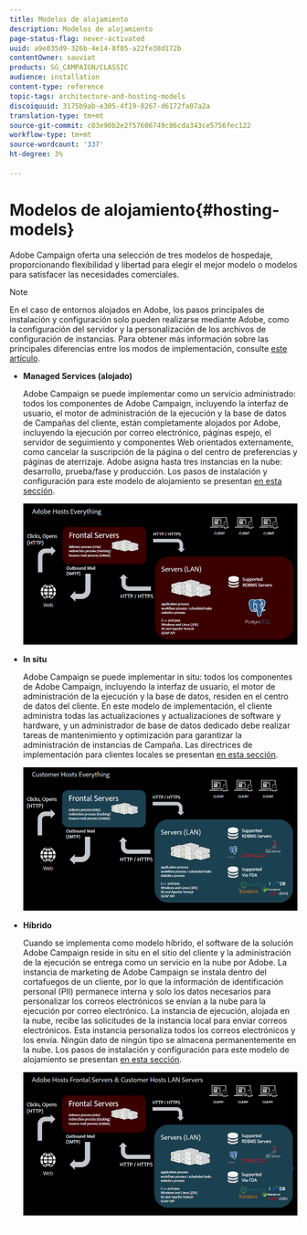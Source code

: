```yaml
---
title: Modelos de alojamiento
description: Modelos de alojamiento
page-status-flag: never-activated
uuid: a9e035d9-326b-4e14-8f05-a22fe38d172b
contentOwner: sauviat
products: SG_CAMPAIGN/CLASSIC
audience: installation
content-type: reference
topic-tags: architecture-and-hosting-models
discoiquuid: 3175b9ab-e305-4f19-8267-d6172fa07a2a
translation-type: tm+mt
source-git-commit: c03e90b2e2f57606749c86cda343ce5756fec122
workflow-type: tm+mt
source-wordcount: '337'
ht-degree: 3%

---
```



# Modelos de alojamiento{#hosting-models}

Adobe Campaign oferta una selección de tres modelos de hospedaje, proporcionando flexibilidad y libertad para elegir el mejor modelo o modelos para satisfacer las necesidades comerciales.

>[!NOTE]
>
>En el caso de entornos alojados en Adobe, los pasos principales de instalación y configuración solo pueden realizarse mediante Adobe, como la configuración del servidor y la personalización de los archivos de configuración de instancias. Para obtener más información sobre las principales diferencias entre los modos de implementación, consulte [este artículo](https://helpx.adobe.com/es/campaign/kb/acc-on-prem-vs-hosted.html).

* **Managed Services (alojado)**

   Adobe Campaign se puede implementar como un servicio administrado: todos los componentes de Adobe Campaign, incluyendo la interfaz de usuario, el motor de administración de la ejecución y la base de datos de Campañas del cliente, están completamente alojados por Adobe, incluyendo la ejecución por correo electrónico, páginas espejo, el servidor de seguimiento y componentes Web orientados externamente, como cancelar la suscripción de la página o del centro de preferencias y páginas de aterrizaje. Adobe asigna hasta tres instancias en la nube: desarrollo, prueba/fase y producción. Los pasos de instalación y configuración para este modelo de alojamiento se presentan [en esta sección](../../installation/using/hosted-model.md).

   ![](assets/deployment_hosted.png)

* **In situ**

   Adobe Campaign se puede implementar in situ: todos los componentes de Adobe Campaign, incluyendo la interfaz de usuario, el motor de administración de la ejecución y la base de datos, residen en el centro de datos del cliente. En este modelo de implementación, el cliente administra todas las actualizaciones y actualizaciones de software y hardware, y un administrador de base de datos dedicado debe realizar tareas de mantenimiento y optimización para garantizar la administración de instancias de Campaña. Las directrices de implementación para clientes locales se presentan [en esta sección](../../installation/using/before-starting.md).

   ![](assets/deployment_onpremise.png)

* **Híbrido**

   Cuando se implementa como modelo híbrido, el software de la solución Adobe Campaign reside in situ en el sitio del cliente y la administración de la ejecución se entrega como un servicio en la nube por Adobe. La instancia de marketing de Adobe Campaign se instala dentro del cortafuegos de un cliente, por lo que la información de identificación personal (PII) permanece interna y solo los datos necesarios para personalizar los correos electrónicos se envían a la nube para la ejecución por correo electrónico. La instancia de ejecución, alojada en la nube, recibe las solicitudes de la instancia local para enviar correos electrónicos. Esta instancia personaliza todos los correos electrónicos y los envía. Ningún dato de ningún tipo se almacena permanentemente en la nube. Los pasos de instalación y configuración para este modelo de alojamiento se presentan [en esta sección](../../installation/using/hybrid-model.md).

   ![](assets/deployment_hybrid.png)

